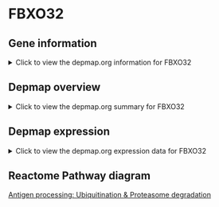 <h1>FBXO32</h1>

<h2>Gene information</h2>
<details>
  <summary>Click to view the depmap.org information for FBXO32</summary>
  <iframe src="https://depmap.org/portal/gene/FBXO32?tab=about" style="border:none;width:100%;height:800px"></iframe>
</details>

<h2>Depmap overview</h2>
<details>
  <summary>Click to view the depmap.org summary for FBXO32</summary>
  <iframe src="https://depmap.org/portal/gene/FBXO32?tab=overview" style="border:none;width:100%;height:800px"></iframe>
</details>

<h2>Depmap expression</h2>
<details>
  <summary>Click to view the depmap.org expression data for FBXO32</summary>
  <iframe src="https://depmap.org/portal/gene/FBXO32?tab=characterization" style="border:none;width:100%;height:800px"></iframe>
</details>



<h2>Reactome Pathway diagram</h2>
<a href="https://reactome.org/PathwayBrowser/#/R-HSA-983168" target="_BLANK">Antigen processing: Ubiquitination & Proteasome degradation</a>



